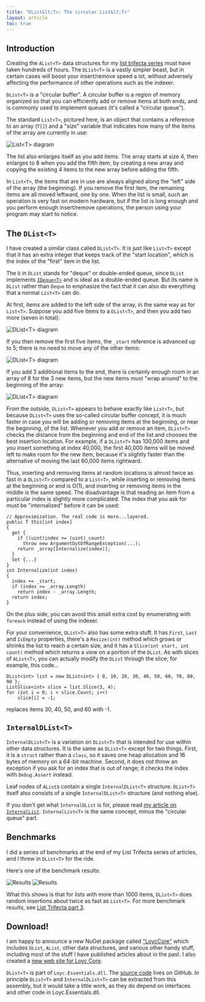 ```yaml
---
title: "DList&lt;T>: The circular List&lt;T>"
layout: article
toc: true
---
```


## Introduction

Creating the `AList<T>` data structures for my [list trifecta series](alists-part1.html) must have taken hundreds of hours. The `DList<T>` is a vastly simpler beast, but in certain cases will boost your insert/remove speed a lot, without adversely affecting the performance of other operations such as the indexer.

`DList<T>` is a "circular buffer". A circular buffer is a region of memory organized so that you can efficiently add or remove items at both ends, and is commonly used to implement queues (it's called a "circular queue").

The standard `List<T>`, pictured here, is an object that contains a reference to an array (`T[]`) and a "size" variable that indicates how many of the items of the array are currently in use:

![`List<T>` diagram](ListT-diagram.png)

The list also enlarges itself as you add items. The array starts at size 4, then enlarges to 8 when you add the fifth item, by creating a new array and copying the existing 4 items to the new array before adding the fifth.

In `List<T>`, the items that are in use are always aligned along the "left" side of the array (the beginning). If you remove the first item, the remaining items are all moved leftward, one by one. When the list is small, such an operation is very fast on modern hardware, but if the list is long enough and you perform enough insert/remove operations, the person using your program may start to notice.

## The `DList<T>`

I have created a similar class called `DList<T>`. It is just like `List<T>` except that it has an extra integer that keeps track of the "start location", which is the index of the "first" item in the list. 

The `D` in `DList` stands for "deque" or double-ended queue, since `DList` implements [`IDeque<T>`](/doc/code/interfaceLoyc_1_1Collections_1_1IDeque_3_01T_01_4.html) and is ideal as a double-ended queue. But its name is `DList` rather than `Deque` to emphasize the fact that it can also do everything that a normal `List<T>` can do.

At first, items are added to the left side of the array, in the same way as for `List<T>`. Suppose you add five items to a `DList<T>`, and then you add two more (seven in total):

![`DList<T>` diagram](DListT-diagram-1.png)

If you then remove the first five items, the `_start` reference is advanced up to 5; there is no need to move any of the other items:

![`DList<T>` diagram](DListT-diagram-2.png)

If you add 3 additional items to the end, there is certainly enough room in an array of 8 for the 3 new items, but the new items must "wrap around" to the beginning of the array:

![`DList<T>` diagram](DListT-diagram-3.png)

From the outside, `DList<T>` appears to behave exactly like `List<T>`, but because `DList<T>` uses the so-called circular buffer concept, it is much faster in case you will be adding or removing items at the beginning, or near the beginning, of the list. Whenever you add or remove an item, `DList<T>` checks the distance from the beginning and end of the list and chooses the best insertion location. For example, if a `DList<T>` has 100,000 items and you insert something at index 40,000, the first 40,000 items will be moved left to make room for the new item, because it's slightly faster than the alternative of moving the last 60,000 items rightward.

Thus, inserting and removing items at random locations is almost twice as fast in a `DList<T>` compared to a `List<T>`, while inserting or removing items at the beginning or end is O(1), and inserting or removing items in the middle is the same speed. The disadvantage is that reading an item from a particular index is slightly more complicated. The index that you ask for must be "internalized" before it can be used:

    // Approximization. The real code is more...layered.
    public T this[int index]
    {
      get {
        if ((uint)index >= (uint)_count)
          throw new ArgumentOutOfRangeException(...);
        return _array[Internalize(index)];
      }
      Set {...}
    }
    int Internalize(int index)
    {
      index += _start;
      if (index >= _array.Length)
        return index - _array.Length;
      return index;
    }

On the plus side, you can avoid this small extra cost by enumerating with `foreach` instead of using the indexer.

For your convenience, `DList<T>` also has some extra stuff. It has `First`, `Last` and `IsEmpty` properties, there's a `Resize(int)` method which grows or shrinks the list to reach a certain size, and it has a `Slice(int start, int count)` method which returns a _view_ on a portion of the `DList`. As with slices of `AList<T>`, you can actually modify the `DList` through the slice; for example, this code...

    DList<int> list = new DList<int> { 0, 10, 20, 30, 40, 50, 60, 70, 80, 90 };
    ListSlice<int> slice = list.Slice(3, 4);
    for (int i = 0; i < slice.Count; i++)
        slice[i] = -1;

replaces items 30, 40, 50, and 60 with -1.

## `InternalDList<T>`

`InternalDList<T>` is a variation on `DList<T>` that is intended for use within other data structures. It is the same as `DList<T>` except for two things. First, it is a `struct` rather than a `class`, so it saves one heap allocation and 16 bytes of memory on a 64-bit machine. Second, it does not throw an exception if you ask for an index that is out of range; it checks the index with `Debug.Assert` instead.

Leaf nodes of `AList`s contain a single `InternalDList<T>` structure. `DList<T>` itself also consists of a single `InternalDList<T>` structure (and nothing else).

If you don't get what `InternalDList` is for, please read [my article on `InternalList`](internal-list.html). `InternalList<T>` is the same concept, minus the "circular queue" part.

## Benchmarks

I did a series of benchmarks at the end of my List Trifecta series of articles, and I threw in `DList<T>` for the ride.

Here's one of the benchmark results:

![Results](bm-insert-at-random-indexes-.png)
![Results](bm-insert-at-random-indexes.png)

What this shows is that for lists with more than 1000 items, `DList<T>` does random insertions about twice as fast as `List<T>`. For more benchmark results, see [List Trifecta part 3](alists-part3.html).

## Download!

I am happy to announce a new NuGet package called ["LoycCore"](https://www.nuget.org/packages/LoycCore/) which includes `DList`, `AList`, other data structures, and various other handy stuff, including most of the stuff I have published articles about in the past. I also created a [new web site for Loyc Core](http://core.loyc.net).

`DList<T>` is part of `Loyc.Essentials.dll`. The [source code](https://github.com/qwertie/LoycCore/tree/master/Loyc.Essentials/Collections/Implementations) lives on GitHub. In principle `DList<T>` and `InternalDList<T>` can be extracted from this assembly, but it would take a little work, as they do depend on interfaces and other code in Loyc.Essentials.dll.

